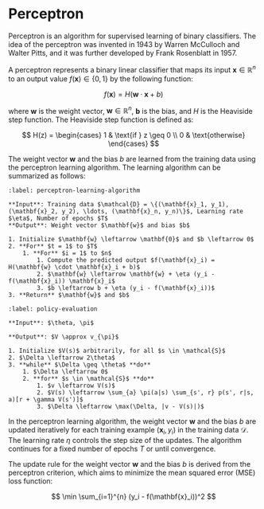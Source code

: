 # Perceptron

Perceptron is an algorithm for supervised learning of binary classifiers. The idea of the perceptron was invented in 1943 by Warren McCulloch and Walter Pitts, and it was further developed by Frank Rosenblatt in 1957. 

A perceptron represents a binary linear classifier that maps its input $\mathbf{x} \in \mathbb{R}^n$ to an output value $f(\mathbf{x}) \in \{0, 1\}$ by the following function:

$$
f(\mathbf{x}) = H(\mathbf{w} \cdot \mathbf{x} + b)
$$

where $\mathbf{w}$ is the weight vector, $\mathbf{w} \in \mathbb{R}^n$, $\mathbf{b}$ is the bias, and $H$ is the Heaviside step function. The Heaviside step function is defined as:

$$
H(z) = \begin{cases}
1 & \text{if } z \geq 0 \\
0 & \text{otherwise}
\end{cases}
$$

The weight vector $\mathbf{w}$ and the bias $b$ are learned from the training data using the perceptron learning algorithm. The learning algorithm can be summarized as follows:

```{algorithm} Perceptron Learning Algorithm
:label: perceptron-learning-algorithm

**Input**: Training data $\mathcal{D} = \{(\mathbf{x}_1, y_1), (\mathbf{x}_2, y_2), \ldots, (\mathbf{x}_n, y_n)\}$, Learning rate $\eta$, Number of epochs $T$   
**Output**: Weight vector $\mathbf{w}$ and bias $b$

1. Initialize $\mathbf{w} \leftarrow \mathbf{0}$ and $b \leftarrow 0$
2. **For** $t = 1$ to $T$
    1. **For** $i = 1$ to $n$
        1. Compute the predicted output $f(\mathbf{x}_i) = H(\mathbf{w} \cdot \mathbf{x}_i + b)$
        2. $\mathbf{w} \leftarrow \mathbf{w} + \eta (y_i - f(\mathbf{x}_i)) \mathbf{x}_i$
        3. $b \leftarrow b + \eta (y_i - f(\mathbf{x}_i))$
3. **Return** $\mathbf{w}$ and $b$
```

```{prf:algorithm} Policy Evaluation for estimating $V \approx v_{\pi}$
:label: policy-evaluation

**Input**: $\theta, \pi$

**Output**: $V \approx v_{\pi}$

1. Initialize $V(s)$ arbitrarily, for all $s \in \mathcal{S}$
2. $\Delta \leftarrow 2\theta$
3. **while** $\Delta \geq \theta$ **do**
    1. $\Delta \leftarrow 0$
    2. **for** $s \in \mathcal{S}$ **do**
        1. $v \leftarrow V(s)$
        2. $V(s) \leftarrow \sum_{a} \pi(a|s) \sum_{s', r} p(s', r|s, a)[r + \gamma V(s')]$
        3. $\Delta \leftarrow \max(\Delta, |v - V(s)|)$
```

In the perceptron learning algorithm, the weight vector $\mathbf{w}$ and the bias $b$ are updated iteratively for each training example $(\mathbf{x}_i, y_i)$ in the training data $\mathcal{D}$. The learning rate $\eta$ controls the step size of the updates. The algorithm continues for a fixed number of epochs $T$ or until convergence.

The update rule for the weight vector $\mathbf{w}$ and the bias $b$ is derived from the perceptron criterion, which aims to minimize the mean squared error (MSE) loss function:

$$
\min \sum_{i=1}^{n} (y_i - f(\mathbf{x}_i))^2
$$



